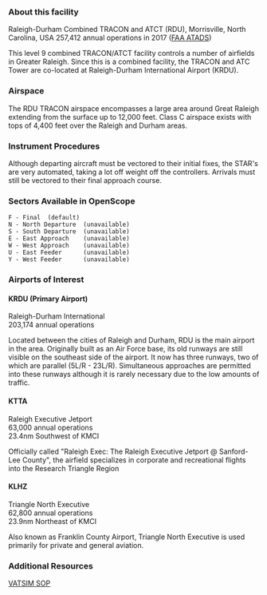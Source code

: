 ### About this facility
Raleigh-Durham Combined TRACON and ATCT (RDU), Morrisville, North Carolina, USA
257,412 annual operations in 2017 ([FAA ATADS](https://aspm.faa.gov/opsnet/sys/Tracon.asp))

This level 9 combined TRACON/ATCT facility controls a number of airfields in Greater Raleigh. Since this is a combined facility, the TRACON and ATC Tower are co-located at Raleigh-Durham International Airport (KRDU).

### Airspace
The RDU TRACON airspace encompasses a large area around Great Raleigh extending from the surface up to 12,000 feet. Class C airspace exists with tops of 4,400 feet over the Raleigh and Durham areas.

### Instrument Procedures
Although departing aircraft must be vectored to their initial fixes, the STAR's are very automated, taking a lot off weight off the controllers. Arrivals must still be vectored to their final approach course.

### Sectors Available in OpenScope
```
F - Final  (default)
N - North Departure  (unavailable)
S - South Departure  (unavailable)
E - East Approach    (unavailable)
W - West Approach    (unavailable)
U - East Feeder      (unavailable)
Y - West Feeder      (unavailable)
```

### Airports of Interest

#### KRDU (Primary Airport)
Raleigh-Durham International  
203,174 annual operations

Located between the cities of Raleigh and Durham, RDU is the main airport in the area. Originally built as an Air Force base, its old runways are still visible on the southeast side of the airport. It now has three runways, two of which are parallel (5L/R - 23L/R). Simultaneous approaches are permitted into these runways although it is rarely necessary due to the low amounts of traffic. 

#### KTTA
Raleigh Executive Jetport  
63,000 annual operations  
23.4nm Southwest of KMCI

Officially called "Raleigh Exec: The Raleigh Executive Jetport @ Sanford-Lee County", the airfield specializes in corporate and recreational flights into the Research Triangle Region

#### KLHZ
Triangle North Executive  
62,800 annual operations  
23.9nm Northeast of KMCI

Also known as Franklin County Airport, Triangle North Executive is used primarily for private and general aviation.

### Additional Resources
[VATSIM SOP](https://vzdc.org/downloads/sops/RDU.pdf)
